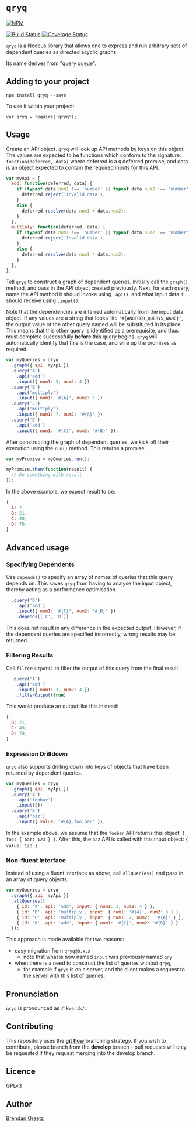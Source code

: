 # `qryq`

[![NPM](https://nodei.co/npm/qryq.png)](https://github.com/bguiz/qryq/)

[![Build Status](https://travis-ci.org/bguiz/qryq.svg?branch=master)](https://travis-ci.org/bguiz/qryq)
[![Coverage Status](https://coveralls.io/repos/bguiz/qryq/badge.svg?branch=master)](https://coveralls.io/r/bguiz/qryq?branch=master)

`qryq` is a NodeJs library that allows one to express and run
arbitrary sets of dependent queries as directed acyclic graphs.

Its name derives from "query queue".

## Adding to your project

`npm install qryq --save`

To use it within your project:

`var qryq = require('qryq');`

## Usage

Create an API object.
`qryq` will look up API methods by keys on this object.
The values are expected to be functions which conform to the signature:
`function(deferred, data)`
where deferred is a `Q` deferred promise,
and data is an object expected to contain the required inputs for this API.

```javascript
var myApi = {
  add: function(deferred, data) {
    if (typeof data.num1 !== 'number' || typeof data.num2 !== 'number') {
      deferred.reject('Invalid data');
    }
    else {
      deferred.resolve(data.num1 + data.num2);
    }
  },
  multiply: function(deferred, data) {
    if (typeof data.num1 !== 'number' || typeof data.num2 !== 'number') {
      deferred.reject('Invalid data');
    }
    else {
      deferred.resolve(data.num1 * data.num2);
    }
  },
};
```

Tell `qryq` to construct a graph of dependent queries.
Initially call the `graph()` method, and pass in the API object created previously.
Next, for each query, name the API method it should invoke using `.api()`,
and what input data it should receive using `.input()`.

Note that the dependencies are inferred automatically from the input data object.
If any values are a string that looks like `'#{ANOTHER_QUERYS_NAME}'`,
the output value of the other query named will be substituted in its place.
This means that this other query is identified as a prerequisite,
and thus must complete successfully **before** this query begins.
`qryq` will automatically identify that this is the case,
and wire up the promises as required.

```javascript
var myQueries = qryq
  .graph({ api: myApi })
  .query('A')
    .api('add')
    .input({ num1: 3, num2: 4 })
  .query('B')
    .api('multiply')
    .input({ num1: '#{A}', num2: 3 })
  .query('C')
    .api('multiply')
    .input({ num1: 7, num2: '#{A}' })
  .query('D')
    .api('add')
    .input({ num1: '#{C}', num2: '#{B}' });
```

After constructing the graph of dependent queries,
we kick off their execution using the `run()` method.
This returns a promise.

```javascript
var myPromise = myQueries.run();

myPromise.then(function(result) {
  // Do something with result
});
```

In the above example, we expect result to be:

```javascript
{
  A: 7,
  B: 21,
  C: 49,
  D: 70,
}
````

## Advanced usage

### Specifying Dependents

Use `depends()` to specify an array of names of queries that this query depends on.
This saves `qryq` from having to analyse the input object,
thereby acting as a performance optimisation.

```javascript
  .query('D')
    .api('add')
    .input({ num1: '#{C}', num2: '#{B}' })
    .depends(['C', 'D'])
```

This does not result in any difference in the expected output.
However, if the dependent queries are specified incorrectly,
wrong results may be returned.

### Filtering Results

Call `filterOutput()` to filter the output of this query
from the final result.

```javascript
  .query('A')
    .api('add')
    .input({ num1: 3, num2: 4 })
    .filterOutput(true)
```

This would produce an output like this instead:

```javascript
{
  B: 21,
  C: 49,
  D: 70,
}
````

### Expression Drilldown

`qryq` also supports drilling down into keys of objects
that have been returned by dependent queries.

```javascript
var myQueries = qryq
  .graph({ api: myApi })
  .query('A')
    .api('foobar')
    .input({})
  .query('B')
    .api('baz')
    .input({ value: '#{A}.foo.bar' });
```

In the example above, we assume that the `foobar` API returns this object:
`{ foo: { bar: 123 } }`.
After this, the `baz` API is called with this input object: `{ value: 123 }`.

### Non-fluent Interface

Instead of using a fluent interface as above,
call `allQueries()` and pass in an array of query objects.

```javascript
var myQueries = qryq
  .graph({ api: myApi })
  .allQueries([
    { id: 'A', api: 'add', input: { num1: 3, num2: 4 } },
    { id: 'B', api: 'multiply', input: { num1: '#{A}', num2: 3 } },
    { id: 'C', api: 'multiply', input: { num1: 7, num2:  '#{A}' } },
    { id: 'D', api: 'add', input: { num1: '#{C}', num2: '#{B}' } }
  ]);
```

This approach is made available for two reasons:

- easy migration from `qryq@0.x.x`
  - note that what is now named `input` was previously named `qry`
- when there is a need to construct the list of queries without `qryq`,
  - for example if `qryq` is on a server,
    and the client makes a request to the server with this list of queries.

## Pronunciation

`qryq` is pronounced as `/ˈkwərik/`.

## Contributing

This repository uses the
[**git flow** ](http://nvie.com/posts/a-successful-git-branching-model/)
branching strategy.
If you wish to contribute, please branch from the **develop** branch -
pull requests will only be requested if they request merging into the develop branch.

## Licence

GPLv3

## Author

[Brendan Graetz](http://bguiz.com)
